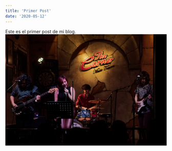 ```yaml
---
title: 'Primer Post'
date: '2020-05-12'
---
```


Este es el primer post de mi blog.
![Grupo de música](../images/music.jpg)
